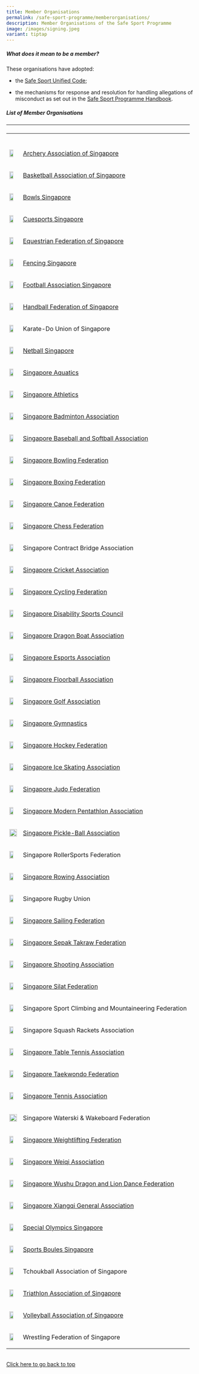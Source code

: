 ```yaml
---
title: Member Organisations
permalink: /safe-sport-programme/memberorganisations/
description: Member Organisations of the Safe Sport Programme
image: /images/signing.jpeg
variant: tiptap
---
```

<h5><strong>What does it mean to be a member?</strong></h5><p>These organisations have adopted:</p><ul data-tight="true" class="tight"><li><p>the <a href="https://www.safesport.sg/files/Safe%20Sport%20Unified%20Code%20v4.pdf" rel="noopener noreferrer nofollow" target="_blank">Safe Sport Unified Code</a>;</p></li><li><p>the mechanisms for response and resolution for handling allegations of misconduct as set out in the <a href="https://www.safesport.sg/files/Safe%20Sport%20Programme%20Handbook%20101.pdf" rel="noopener noreferrer nofollow" target="_blank">Safe Sport Programme Handbook</a>.</p></li></ul><h5><strong>List of Member Organisations</strong></h5><table><tbody><tr><td rowspan="1" colspan="1"><p></p></td><td rowspan="1" colspan="1"><p></p></td></tr><tr><th rowspan="1" colspan="1"><p></p></th><th rowspan="1" colspan="1"><p></p></th></tr><tr><td rowspan="1" colspan="1"><div class="isomer-image-wrapper"><img style="height:100%; width:70%" height="auto" width="100%" src="/images/Member%20Org%20Logos/archery.png"></div></td><td rowspan="1" colspan="1"><p><a href="https://archerysingapore.org.sg/high-performance/safe-sport" rel="noopener noreferrer nofollow" target="_blank">Archery Association of Singapore</a></p></td></tr><tr><td rowspan="1" colspan="1"><div class="isomer-image-wrapper"><img style="height:100%; width:70%" height="auto" width="100%" src="/images/Member%20Org%20Logos/basketball.jpg"></div></td><td rowspan="1" colspan="1"><p><a href="https://bas.org.sg/?a=about" rel="noopener noreferrer nofollow" target="_blank">Basketball Association of Singapore</a></p></td></tr><tr><td rowspan="1" colspan="1"><div class="isomer-image-wrapper"><img style="height:100%; width:70%" height="auto" width="100%" src="/images/Member%20Org%20Logos/bowls%20sg%20logo.png"></div></td><td rowspan="1" colspan="1"><p><a href="https://www.bowlssingapore.org/safe-sport-policy/" rel="noopener noreferrer nofollow" target="_blank">Bowls Singapore</a></p></td></tr><tr><td rowspan="1" colspan="1"><div class="isomer-image-wrapper"><img style="height:100%; width:70%" height="auto" width="100%" src="/images/Member%20Org%20Logos/cuesports%20logo.png"></div></td><td rowspan="1" colspan="1"><p><a href="http://cuesports.org.sg/safe-sport-policy/" rel="noopener noreferrer nofollow" target="_blank">Cuesports Singapore</a></p></td></tr><tr><td rowspan="1" colspan="1"><div class="isomer-image-wrapper"><img style="height:100%; width:70%" height="auto" width="100%" src="/images/Member%20Org%20Logos/efs%20logo.png"></div></td><td rowspan="1" colspan="1"><p><a href="https://equestrianfederationsg.com/safe-sports-policy" rel="noopener noreferrer nofollow" target="_blank">Equestrian Federation of Singapore</a></p></td></tr><tr><td rowspan="1" colspan="1"><div class="isomer-image-wrapper"><img style="height:100%; width:70%" height="auto" width="100%" src="/images/Member%20Org%20Logos/fs%20logo.png"></div></td><td rowspan="1" colspan="1"><p><a href="https://www.fencingsingapore.org.sg/safe-sport/#" rel="noopener noreferrer nofollow" target="_blank">Fencing Singapore</a></p></td></tr><tr><td rowspan="1" colspan="1"><div class="isomer-image-wrapper"><img style="height:100%; width:70%" height="auto" width="100%" src="/images/Member%20Org%20Logos/football.png"></div></td><td rowspan="1" colspan="1"><p><a href="https://www.fas.org.sg/about-fas/fas-safe-sport-policy/" rel="noopener noreferrer nofollow" target="_blank">Football Association Singapore</a></p></td></tr><tr><td rowspan="1" colspan="1"><div class="isomer-image-wrapper"><img style="height:100%; width:70%" height="auto" width="100%" src="/images/Member%20Org%20Logos/handball.PNG"></div></td><td rowspan="1" colspan="1"><p><a href="https://www.hfs.org.sg/copy-of-resources" rel="noopener noreferrer nofollow" target="_blank">Handball Federation of Singapore</a></p></td></tr><tr><td rowspan="1" colspan="1"><div class="isomer-image-wrapper"><img style="height:100%; width:70%" height="auto" width="100%" src="/images/Member%20Org%20Logos/karate.jpg"></div></td><td rowspan="1" colspan="1"><p><a rel="noopener noreferrer nofollow" target="_blank">Karate-Do Union of Singapore</a></p></td></tr><tr><td rowspan="1" colspan="1"><div class="isomer-image-wrapper"><img style="height:100%; width:70%" height="auto" width="100%" src="/images/Member%20Org%20Logos/netball%20logo.png"></div></td><td rowspan="1" colspan="1"><p><a href="https://www.netball.org.sg/wp-content/uploads/2023/02/NETBALL-SINGAPORE-SAFE-SPORT-PROGRAMME-updated-2-Nov-2022-002_Safe-Sport-inputs-003-desktop-1.pdf" rel="noopener noreferrer nofollow" target="_blank">Netball Singapore</a></p></td></tr><tr><td rowspan="1" colspan="1"><div class="isomer-image-wrapper"><img style="height:100%; width:70%" height="auto" width="100%" src="/images/Member%20Org%20Logos/aquatics%20saq.png"></div></td><td rowspan="1" colspan="1"><p><a href="https://www.swimming.org.sg/getattachment/SSA/Safe-Sport/Safe-Aquatics/V1-0_SSA-Safe-Sport-Policy_FINAL-(1).pdf.aspx" rel="noopener noreferrer nofollow" target="_blank">Singapore Aquatics</a></p></td></tr><tr><td rowspan="1" colspan="1"><div class="isomer-image-wrapper"><img style="height:100%; width:70%" height="auto" width="100%" src="/images/Member%20Org%20Logos/athletics.jpg"></div></td><td rowspan="1" colspan="1"><p><a href="https://www.singaporeathletics.org.sg/wp-content/uploads/2023/01/SAA-Safe-Sport-Policy-FINAL.pdf" rel="noopener noreferrer nofollow" target="_blank">Singapore Athletics</a></p></td></tr><tr><td rowspan="1" colspan="1"><div class="isomer-image-wrapper"><img style="height:100%; width:70%" height="auto" width="100%" src="/images/Member%20Org%20Logos/badminton.PNG"></div></td><td rowspan="1" colspan="1"><p><a href="https://singaporebadminton.org.sg/site/singapore-badminton-associations-safe-sport-commitment/" rel="noopener noreferrer nofollow" target="_blank">Singapore Badminton Association</a></p></td></tr><tr><td rowspan="1" colspan="1"><div class="isomer-image-wrapper"><img style="height:100%; width:70%" height="auto" width="100%" src="/images/Member%20Org%20Logos/baseball.PNG"></div></td><td rowspan="1" colspan="1"><p><a href="https://www.sbsa.org.sg/safe-sport-programme" rel="noopener noreferrer nofollow" target="_blank">Singapore Baseball and Softball Association</a></p></td></tr><tr><td rowspan="1" colspan="1"><div class="isomer-image-wrapper"><img style="height:100%; width:70%" height="auto" width="100%" src="/images/Member%20Org%20Logos/bowling.jpg"></div></td><td rowspan="1" colspan="1"><p><a href="https://singaporebowling.org.sg/wp-content/uploads/2023/03/0.16-Safe-Sport-Policy-GC-Approved.pdf" rel="noopener noreferrer nofollow" target="_blank">Singapore Bowling Federation</a></p></td></tr><tr><td rowspan="1" colspan="1"><div class="isomer-image-wrapper"><img style="height:100%; width:70%" height="auto" width="100%" src="/images/Member%20Org%20Logos/boxing.PNG"></div></td><td rowspan="1" colspan="1"><p><a href="https://www.singapore-boxing.org/safe-sport-policy" rel="noopener noreferrer nofollow" target="_blank">Singapore Boxing Federation</a></p></td></tr><tr><td rowspan="1" colspan="1"><div class="isomer-image-wrapper"><img style="height:100%; width:70%" height="auto" width="100%" src="/images/Member%20Org%20Logos/canoe%20scf.png"></div></td><td rowspan="1" colspan="1"><p><a href="https://scf.org.sg/pages/details/safe-sport" rel="noopener noreferrer nofollow" target="_blank">Singapore Canoe Federation</a></p></td></tr><tr><td rowspan="1" colspan="1"><div class="isomer-image-wrapper"><img style="height:100%; width:70%" height="auto" width="100%" src="/images/Member%20Org%20Logos/chess%20logo.png"></div></td><td rowspan="1" colspan="1"><p><a href="https://singaporechess.org.sg/wp-content/uploads/2023/02/Safe-Sport-Policy-SCF-2.pdf" rel="noopener noreferrer nofollow" target="_blank">Singapore Chess Federation</a></p></td></tr><tr><td rowspan="1" colspan="1"><div class="isomer-image-wrapper"><img style="height:100%; width:70%" height="auto" width="100%" src="/images/Member%20Org%20Logos/contract%20bridge.png"></div></td><td rowspan="1" colspan="1"><p>Singapore Contract Bridge Association</p></td></tr><tr><td rowspan="1" colspan="1"><div class="isomer-image-wrapper"><img style="height:100%; width:70%" height="auto" width="100%" src="/images/Member%20Org%20Logos/high%20res%20SCA%20Logo.png"></div></td><td rowspan="1" colspan="1"><p><a href="https://singaporecricket.org/safe-sport-policy/" rel="noopener noreferrer nofollow" target="_blank">Singapore Cricket Association</a></p></td></tr><tr><td rowspan="1" colspan="1"><div class="isomer-image-wrapper"><img style="height:100%; width:70%" height="auto" width="100%" src="/images/Member%20Org%20Logos/scf%20logo.png"></div></td><td rowspan="1" colspan="1"><p><a href="https://singaporecycling.org.sg/pages/safe-sport-commitment" rel="noopener noreferrer nofollow" target="_blank">Singapore Cycling Federation</a></p></td></tr><tr><td rowspan="1" colspan="1"><div class="isomer-image-wrapper"><img style="height:100%; width:70%" height="auto" width="100%" src="/images/Member%20Org%20Logos/sdsc%20logo.jpg"></div></td><td rowspan="1" colspan="1"><p><a href="https://sdsc.org.sg/governance/" rel="noopener noreferrer nofollow" target="_blank">Singapore Disability Sports Council</a></p></td></tr><tr><td rowspan="1" colspan="1"><div class="isomer-image-wrapper"><img style="height:100%; width:70%" height="auto" width="100%" src="/images/Member%20Org%20Logos/dragonboat.jpg"></div></td><td rowspan="1" colspan="1"><p><a href="https://sdba.org.sg/wp-content/uploads/2023/04/SDBA-Safe-Sport-Policy-30-Mar-2023.pdf" rel="noopener noreferrer nofollow" target="_blank">Singapore Dragon Boat Association</a></p></td></tr><tr><td rowspan="1" colspan="1"><div class="isomer-image-wrapper"><img style="height:100%; width:70%" height="auto" width="100%" src="/images/Member%20Org%20Logos/sgea%20logo.png"></div></td><td rowspan="1" colspan="1"><p><a href="https://esports.org.sg/wp-content/uploads/2022/11/Safe-Sport-Policy-SGEA-1.pdf" rel="noopener noreferrer nofollow" target="_blank">Singapore Esports Association</a></p></td></tr><tr><td rowspan="1" colspan="1"><div class="isomer-image-wrapper"><img style="height:100%; width:70%" height="auto" width="100%" src="/images/Member%20Org%20Logos/floorball.jpg"></div></td><td rowspan="1" colspan="1"><p><a href="https://cdn.revolutionise.com.au/news/inis3fjuvite6aad.docx" rel="noopener noreferrer nofollow" target="_blank">Singapore Floorball Association</a></p></td></tr><tr><td rowspan="1" colspan="1"><div class="isomer-image-wrapper"><img style="height:100%; width:70%" height="auto" width="100%" src="/images/Member%20Org%20Logos/sgagolf.png"></div></td><td rowspan="1" colspan="1"><p><a href="https://sga.org.sg/about/singapore-golf-association-safe-sport-commitment/" rel="noopener noreferrer nofollow" target="_blank">Singapore Golf Association</a></p></td></tr><tr><td rowspan="1" colspan="1"><div class="isomer-image-wrapper"><img style="height:100%; width:70%" height="auto" width="100%" src="/images/Member%20Org%20Logos/gymnastics%20logo.png"></div></td><td rowspan="1" colspan="1"><p><a href="https://www.singaporegymnastics.org.sg/safe-sport/child-safety/" rel="noopener noreferrer nofollow" target="_blank">Singapore Gymnastics</a></p></td></tr><tr><td rowspan="1" colspan="1"><div class="isomer-image-wrapper"><img style="height:100%; width:70%" height="auto" width="100%" src="/images/Member%20Org%20Logos/hockey%20logo.png"></div></td><td rowspan="1" colspan="1"><p><a href="https://www.singaporehockey.org/resources/shf-safe-sport-policy/" rel="noopener noreferrer nofollow" target="_blank">Singapore Hockey Federation</a></p></td></tr><tr><td rowspan="1" colspan="1"><div class="isomer-image-wrapper"><img style="height:100%; width:70%" height="auto" width="100%" src="/images/Member%20Org%20Logos/iceskating.PNG"></div></td><td rowspan="1" colspan="1"><p><a href="https://www.sisa.org.sg/safe-sport" rel="noopener noreferrer nofollow" target="_blank">Singapore Ice Skating Association</a></p></td></tr><tr><td rowspan="1" colspan="1"><div class="isomer-image-wrapper"><img style="height:100%; width:70%" height="auto" width="100%" src="/images/Member%20Org%20Logos/sjf%20logo.png"></div></td><td rowspan="1" colspan="1"><p><a href="https://www.sjf.sg/safesport" rel="noopener noreferrer nofollow" target="_blank">Singapore Judo Federation</a></p></td></tr><tr><td rowspan="1" colspan="1"><div class="isomer-image-wrapper"><img style="height:100%; width:70%" height="auto" width="100%" src="/images/Member%20Org%20Logos/modernpen.PNG"></div></td><td rowspan="1" colspan="1"><p><a href="https://www.singaporepentathlon.org.sg/safe-sport" rel="noopener noreferrer nofollow" target="_blank">Singapore Modern Pentathlon Association</a></p></td></tr><tr><td rowspan="1" colspan="1"><div class="isomer-image-wrapper"><img style="width: 100%" height="auto" width="100%" alt="" src="/images/Member Org Logos/Pickleball.png"></div></td><td rowspan="1" colspan="1"><p><a href="https://www.singaporepickleball.com.sg/safe-sport" rel="noopener noreferrer nofollow" target="_blank">Singapore Pickle-Ball Association</a></p></td></tr><tr><td rowspan="1" colspan="1"><div class="isomer-image-wrapper"><img style="height:100%; width:70%" height="auto" width="100%" src="/images/Member%20Org%20Logos/rollersports.PNG"></div></td><td rowspan="1" colspan="1"><p><a rel="noopener noreferrer nofollow" target="_blank">Singapore RollerSports Federation</a></p></td></tr><tr><td rowspan="1" colspan="1"><div class="isomer-image-wrapper"><img style="height:100%; width:70%" height="auto" width="100%" src="/images/Member%20Org%20Logos/rowing.PNG"></div></td><td rowspan="1" colspan="1"><p><a href="https://sgrowing.org/about.html" rel="noopener noreferrer nofollow" target="_blank">Singapore Rowing Association</a></p></td></tr><tr><td rowspan="1" colspan="1"><div class="isomer-image-wrapper"><img style="height:100%; width:70%" height="auto" width="100%" src="/images/Member%20Org%20Logos/sru%20logo.png"></div></td><td rowspan="1" colspan="1"><p><a rel="noopener noreferrer nofollow" target="_blank">Singapore Rugby Union</a></p></td></tr><tr><td rowspan="1" colspan="1"><div class="isomer-image-wrapper"><img style="height:100%; width:70%" height="auto" width="100%" src="/images/Member%20Org%20Logos/ssf%20logo%202018_full%20colour.jpg"></div></td><td rowspan="1" colspan="1"><p><a href="https://sailing.org.sg/wp-content/uploads/2023/03/SSF-Safe-Sport-Policy.pdf" rel="noopener noreferrer nofollow" target="_blank">Singapore Sailing Federation</a></p></td></tr><tr><td rowspan="1" colspan="1"><div class="isomer-image-wrapper"><img style="height:100%; width:70%" height="auto" width="100%" src="/images/Member%20Org%20Logos/perses%20logo.png"></div></td><td rowspan="1" colspan="1"><p><a href="https://www.sgsepaktakraw.org/safe-sports-policy" rel="noopener noreferrer nofollow" target="_blank">Singapore Sepak Takraw Federation</a></p></td></tr><tr><td rowspan="1" colspan="1"><div class="isomer-image-wrapper"><img style="height:100%; width:70%" height="auto" width="100%" src="/images/Member%20Org%20Logos/shooting.PNG"></div></td><td rowspan="1" colspan="1"><p><a href="https://singaporeshooting.org/portal/wp-content/uploads/Singapore-Shooting-Association_Safe-Sport-Policy-as-of-27-July-2022.pdf" rel="noopener noreferrer nofollow" target="_blank">Singapore Shooting Association</a></p></td></tr><tr><td rowspan="1" colspan="1"><div class="isomer-image-wrapper"><img style="height:100%; width:70%" height="auto" width="100%" src="/images/Member%20Org%20Logos/silat%20persisi.PNG"></div></td><td rowspan="1" colspan="1"><p><a href="https://persisi.org/uploads/events/40/attachments/Singapore%20Silat%20Federation%20-%20Safe%20Sport%20Policy.pdf" rel="noopener noreferrer nofollow" target="_blank">Singapore Silat Federation</a></p></td></tr><tr><td rowspan="1" colspan="1"><div class="isomer-image-wrapper"><img style="height:100%; width:70%" height="auto" width="100%" src="/images/Member%20Org%20Logos/sport%20climbing.jpg"></div></td><td rowspan="1" colspan="1"><p><a rel="noopener noreferrer nofollow" target="_blank">Singapore Sport Climbing and Mountaineering Federation</a></p></td></tr><tr><td rowspan="1" colspan="1"><div class="isomer-image-wrapper"><img style="height:100%; width:70%" height="auto" width="100%" src="/images/Member%20Org%20Logos/squash.png"></div></td><td rowspan="1" colspan="1"><p><a rel="noopener noreferrer nofollow" target="_blank">Singapore Squash Rackets Association</a></p></td></tr><tr><td rowspan="1" colspan="1"><div class="isomer-image-wrapper"><img style="height:100%; width:70%" height="auto" width="100%" src="/images/Member%20Org%20Logos/table%20tennis.PNG"></div></td><td rowspan="1" colspan="1"><p><a href="https://www.stta.org.sg/wp-content/uploads/2022/12/Safe-Sport-Policy-Template_STTA.docx-dated-9-Dec-2022.pdf" rel="noopener noreferrer nofollow" target="_blank">Singapore Table Tennis Association</a></p></td></tr><tr><td rowspan="1" colspan="1"><div class="isomer-image-wrapper"><img style="height:100%; width:70%" height="auto" width="100%" src="/images/Member%20Org%20Logos/STF%20Logo.png"></div></td><td rowspan="1" colspan="1"><p><a href="https://www.stf.sg/wp-content/uploads/2023/03/Safe-Sport-Policy_STF_21-Feb-2023_compressed-1.pdf" rel="noopener noreferrer nofollow" target="_blank">Singapore Taekwondo Federation</a></p></td></tr><tr><td rowspan="1" colspan="1"><div class="isomer-image-wrapper"><img style="height:100%; width:70%" height="auto" width="100%" src="/images/Member%20Org%20Logos/tennis.PNG"></div></td><td rowspan="1" colspan="1"><p><a href="https://www.singtennis.org.sg/resource-center-download.aspx?token=GY7N4B9f5n9KBNDx7IwPco0blaZCSSXO" rel="noopener noreferrer nofollow" target="_blank">Singapore Tennis Association</a></p></td></tr><tr><td rowspan="1" colspan="1"><div class="isomer-image-wrapper"><img style="width: 100%" height="auto" width="100%" alt="" src="/images/Member Org Logos/waterski.gif"></div></td><td rowspan="1" colspan="1"><p>Singapore Waterski &amp; Wakeboard Federation</p></td></tr><tr><td rowspan="1" colspan="1"><div class="isomer-image-wrapper"><img style="height:100%; width:70%" height="auto" width="100%" src="/images/Member%20Org%20Logos/weightlifting.PNG"></div></td><td rowspan="1" colspan="1"><p><a href="https://www.swf.org.sg/policies/swf-safe-sport-policy" rel="noopener noreferrer nofollow" target="_blank">Singapore Weightlifting Federation</a></p></td></tr><tr><td rowspan="1" colspan="1"><div class="isomer-image-wrapper"><img style="height:100%; width:70%" height="auto" width="100%" src="/images/Member%20Org%20Logos/singapore%20weiqi.PNG"></div></td><td rowspan="1" colspan="1"><p><a href="https://www.sportsboules.org.sg/our-polices" rel="noopener noreferrer nofollow" target="_blank">Singapore Weiqi Association</a></p></td></tr><tr><td rowspan="1" colspan="1"><div class="isomer-image-wrapper"><img style="height:100%; width:70%" height="auto" width="100%" src="/images/Member%20Org%20Logos/wuzong.PNG"></div></td><td rowspan="1" colspan="1"><p><a href="https://wuzong.com/wp-content/uploads/2023/03/SWDLDF-Safe-Sport-Policy.pdf" rel="noopener noreferrer nofollow" target="_blank">Singapore Wushu Dragon and Lion Dance Federation</a></p></td></tr><tr><td rowspan="1" colspan="1"><div class="isomer-image-wrapper"><img style="height:100%; width:70%" height="auto" width="100%" src="/images/Member%20Org%20Logos/xiangqi.PNG"></div></td><td rowspan="1" colspan="1"><p><a href="http://www.xiangqi.sg/xqsite/sixga-safe-sport-policy/" rel="noopener noreferrer nofollow" target="_blank">Singapore Xiangqi General Association</a></p></td></tr><tr><td rowspan="1" colspan="1"><div class="isomer-image-wrapper"><img style="height:100%; width:70%" height="auto" width="100%" src="/images/Member%20Org%20Logos/special%20o.PNG"></div></td><td rowspan="1" colspan="1"><p><a href="https://www.specialolympics.org.sg/media/b10bwfuv/sosg-safe-sport-policy.pdf" rel="noopener noreferrer nofollow" target="_blank">Special Olympics Singapore</a></p></td></tr><tr><td rowspan="1" colspan="1"><div class="isomer-image-wrapper"><img style="height:100%; width:70%" height="auto" width="100%" src="/images/Member%20Org%20Logos/sport%20boules%20logo.png"></div></td><td rowspan="1" colspan="1"><p><a href="https://www.sportsboules.org.sg/our-polices" rel="noopener noreferrer nofollow" target="_blank">Sports Boules Singapore</a></p></td></tr><tr><td rowspan="1" colspan="1"><div class="isomer-image-wrapper"><img style="height:100%; width:70%" height="auto" width="100%" src="/images/Member%20Org%20Logos/tchoukball.PNG"></div></td><td rowspan="1" colspan="1"><p><a rel="noopener noreferrer nofollow" target="_blank">Tchoukball Association of Singapore</a></p></td></tr><tr><td rowspan="1" colspan="1"><div class="isomer-image-wrapper"><img style="height:100%; width:70%" height="auto" width="100%" src="/images/Member%20Org%20Logos/triathlon%20logo.png"></div></td><td rowspan="1" colspan="1"><p><a href="https://www.triathlonsingapore.org/about/safe-sport/" rel="noopener noreferrer nofollow" target="_blank">Triathlon Association of Singapore</a></p></td></tr><tr><td rowspan="1" colspan="1"><div class="isomer-image-wrapper"><img style="height:100%; width:70%" height="auto" width="100%" src="/images/Member%20Org%20Logos/volleyball%20logo.png"></div></td><td rowspan="1" colspan="1"><p><a href="https://volleyball.org.sg/constitution-annual-report-policies/" rel="noopener noreferrer nofollow" target="_blank">Volleyball Association of Singapore</a></p></td></tr><tr><td rowspan="1" colspan="1"><div class="isomer-image-wrapper"><img style="height:100%; width:70%" height="auto" width="100%" src="/images/Member%20Org%20Logos/wrestling%20federation.png"></div></td><td rowspan="1" colspan="1"><p><a rel="noopener noreferrer nofollow" target="_blank">Wrestling Federation of Singapore</a></p></td></tr></tbody></table><table><tbody><tr></tr></tbody></table><p><a href="#what-does-it-mean-to-be-a-member" rel="noopener noreferrer nofollow" target="_blank">Click here to go back to top</a></p>